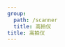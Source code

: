 ```yaml
---
group:
  path: /scanner
  title: 高拍仪
title: 高拍仪
---
```


<code src="./index" />
<code src="./index" />